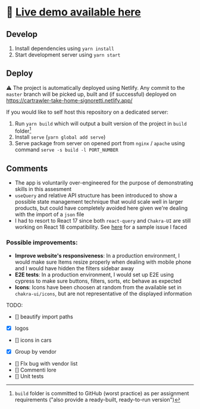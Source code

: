 # 🔗 [Live demo available here](https://cartrawler-take-home-signoretti.netlify.app/)

## Develop

1. Install dependencies using `yarn install`
2. Start development server using `yarn start`

## Deploy

⚠️ The project is automatically deployed using Netlify. Any commit to the `master` branch will be picked up, built and (if successful) deployed on https://cartrawler-take-home-signoretti.netlify.app/

If you would like to self host this repository on a dedicated server:

1. Run `yarn build` which will output a built version of the project in `build` folder[^1]
2. Install `serve` (`yarn global add serve`)
3. Serve package from server on opened port from `nginx` / `apache` using command `serve -s build -l PORT_NUMBER`

[^1]: `build` folder is committed to GitHub (worst practice) as per assignment requirements ("also provide a ready-built, ready-to-run version")

## Comments

- The app is voluntarily over-engineered for the purpose of demonstrating skills in this assesment
- `useQuery` and relative API structure has been introduced to show a possible state management technique that would scale well in larger products, but could have completely avoided here given we're dealing with the import of a `json` file
- I had to resort to React 17 since both `react-query` and `Chakra-UI` are still working on React 18 compatibility. See [here](https://github.com/tannerlinsley/react-query/issues/3476) for a sample issue I faced

### Possible improvements:

- **Improve website's responsiveness**: In a production environment, I would make sure Items resize properly when dealing with mobile phone and I would have hidden the filters sidebar away
- **E2E tests**: In a production environment, I would set up E2E using cypress to make sure buttons, filters, sorts, etc behave as expected
- **Icons**: Icons have been choosen at random from the available set in `chakra-ui/icons`, but are not representative of the displayed information

TODO:

- [] beautify import paths
- [x] logos
- [] icons in cars
- [x] Group by vendor
- [] FIx bug with vendor list
- [] Commenti lore
- [] Unit tests
